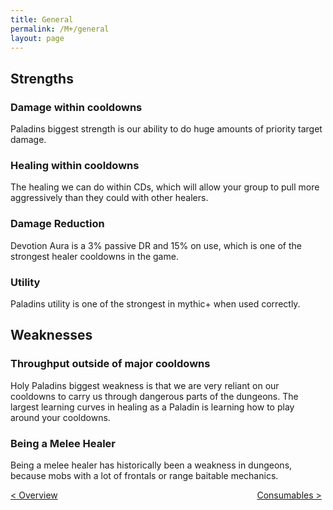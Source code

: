 ```yaml
---
title: General
permalink: /M+/general
layout: page
---
```


## Strengths

### Damage within cooldowns

Paladins biggest strength is our ability to do huge amounts of priority target damage.

### Healing within cooldowns

The healing we can do within CDs, which will allow your group to pull more aggressively than they could with other healers.

### Damage Reduction

Devotion Aura is a 3% passive DR and 15% on use, which is one of the strongest healer cooldowns in the game.

### Utility

Paladins utility is one of the strongest in mythic+ when used correctly.

## Weaknesses

### Throughput outside of major cooldowns

Holy Paladins biggest weakness is that we are very reliant on our cooldowns to carry us through dangerous parts of the dungeons. The largest learning curves in healing as a Paladin is learning how to play around your cooldowns.

### Being a Melee Healer

Being a melee healer has historically been a weakness in dungeons, because mobs with a lot of frontals or range baitable mechanics.

<div>
<div style="text-align:left;display: inline-block;width: 49%;">
<a href="/M+/"> < Overview</a>
</div>
<div style="text-align:right;display: inline-block;width: 49%;">
<a href="/M+/consumables"> Consumables ></a>
</div>
</div>

